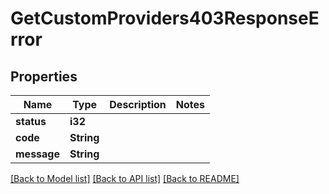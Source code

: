 # GetCustomProviders403ResponseError

## Properties

Name | Type | Description | Notes
------------ | ------------- | ------------- | -------------
**status** | **i32** |  | 
**code** | **String** |  | 
**message** | **String** |  | 

[[Back to Model list]](../README.md#documentation-for-models) [[Back to API list]](../README.md#documentation-for-api-endpoints) [[Back to README]](../README.md)


